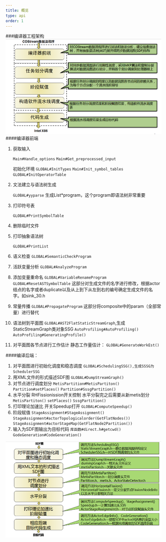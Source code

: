 ```yaml
---
title: 概览
type: api
order: 1
---
```

###编译器工程架构
![编译器工程架构](/img/PART2-1.png)
####编译器前端
1. 获取输入

    `Main#Handle_options`
    `Main#Get_preprocessed_input`

    初始化环境
    `GLOBAL#InitTypes`
    `Main#Init_symbol_tables`
    `GLOBAL#InitOperatorTable`

1. 文法建立与语法树生成

    `GLOBAL#yyparse`
    生成List*program，这个program即语法树非常重要

1. 打印符号表

    `GLOBAL#PrintSymbolTable`

1. 删除临时文件

1. 打印抽象语法树

    `GLOBAL#PrintList`

1. 语义检查
    `GLOBAL#SemanticCheckProgram`
1. 活跃变量分析
    `GLOBAL#AnalyzeProgram`
1. 添加变量重命名
    `GLOBAL#VariableRenameProgram`
    `GLOBAL#ResetASTSymbolTable`
    这部分对生成文件的名字进行修改，根据actor结点的名字或者duplicate以及从上到下从左到右的编号确定生成文件的名字。如sink_30.h
1. 常量传播
    `GLOBAL#PropagateProgram`
这部分将composite中的param（全部常量）进行替代
1. 语法树到平面图
    `GLOBAL#AST2FlatStaticStreamGraph`,生成StaticStreamGraph类对象SSG
    `AutoProfiling#AutoProfiling()`
    `AutoProfiling#GeneratingProfile()`
1. 对平面图各节点进行工作估计
    静态工作量估计：
    `GLOBAL#GenerateWorkEst()`

####编译后端：
1. 对平面图进行初始化调度和稳态调度
    `GLOBAL#SchedulingSSG(),生成SSSG为SchedulerSSG`
1. 用XML文件的形式描述SDF图
    `GLOBAL#DumpStreamGraph()`
1. 对节点进行调度划分
    `MetisPartition#MetisPartiton()`
    `Partition#setPlaces()`
    `Partition#SssgPartition()`
1. 水平分裂
    RHFissionission开关控制
    水平分裂完之后需要从新metis划分
    `MetisPartiton()`
    `setPlaces()`
    `SssgPartition()`
 
1. 打印理论加速比
    开关Speedup打开
    `GLOBAL#ComputeSpeedup()`
1. 阶段赋值
    `StageAssignment#StageAssignment()`
    `StageAssignment#actorTopologicalorder(GetFlatNodes())`
    `StageAssignment#actorStageMap(GetFlatNode2Partition())`
1. 输入为SDF图输出为目标代码
    `库函数#direct.h#getcwd()`
    `GodeGeneration#CodeGeneration()`
    
![编译器后端](/img/PART2-2.png)
